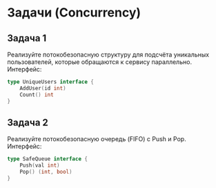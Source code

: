 # Задачи (Concurrency)

## Задача 1

Реализуйте потокобезопасную структуру для подсчёта уникальных пользователей, которые обращаются к сервису параллельно.  
Интерфейс:
```go
type UniqueUsers interface {
    AddUser(id int)
    Count() int
}
```

## Задача 2

Реализуйте потокобезопасную очередь (FIFO) с Push и Pop.  
Интерфейс:
```go
type SafeQueue interface {
    Push(val int)
    Pop() (int, bool)
}
```
